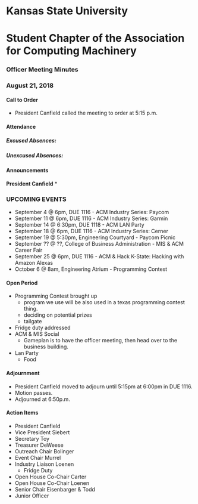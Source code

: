 # Kansas State University
# Student Chapter of the Association for Computing Machinery
### Officer Meeting Minutes
### August 21, 2018


#### Call to Order
 * President Canfield called the meeting to order at 5:15 p.m.


#### Attendance
##### Excused Absences:
##### Unexcused Absences:


#### Announcements
**President Canfield**
* 

### UPCOMING EVENTS
* September 4 @ 6pm, DUE 1116 - ACM Industry Series: Paycom
* September 11 @ 6pm, DUE 1116 - ACM Industry Series: Garmin
* September 14 @ 6:30pm, DUE 1118 - ACM LAN Party
* September 18 @ 6pm, DUE 1116 - ACM Industry Series: Cerner
* September 19 @ 5:30pm, Engineering Courtyard - Paycom Picnic
* September ?? @ ??, College of Business Administration - MIS & ACM Career Fair
* September 25 @ 6pm, DUE 1116 - ACM & Hack K-State: Hacking with Amazon Alexas
* October 6 @ 8am, Engineering Atrium - Programming Contest

#### Open Period
* Programming Contest brought up
    * program we use will be also used in a texas programming contest thing.
    * deciding on potential prizes
    * tailgate
* Fridge duty addressed
* ACM & MIS Social
    * Gameplan is to have the officer meeting, then head over to the business building.
* Lan Party
    * Food



#### Adjournment
* President Canfield moved to adjourn until 5:15pm at 6:00pm in DUE 1116.
* Motion passes. 
* Adjourned at 6:50p.m.

#### Action Items
* President Canfield
* Vice President Siebert
* Secretary Toy
* Treasurer DeWeese
* Outreach Chair Bolinger
* Event Chair Murrel
* Industry Liaison Loenen
    * Fridge Duty
* Open House Co-Chair Carter
* Open House Co-Chair Loenen
* Senior Chair Eisenbarger & Todd
* Junior Officer